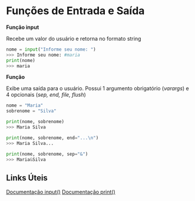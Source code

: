 # Funções de Entrada e Saída

**Função input**

Recebe um valor do usuário e retorna no formato string
```python
nome = input("Informe seu nome: ")
>>> Informe seu nome: #maria
print(nome)
>>> maria
```
**Função**

Exibe uma saída para o usuário. Possui 1 argumento obrigatório (*varargs*) e 4 opcionais (*sep, end, file, flush*)
```python
nome = "Maria"
sobrenome = "Silva"

print(nome, sobrenome)
>>> Maria Silva

print(nome, sobrenome, end="...\n")
>>> Maria Silva...

print(nome, sobrenome, sep="&")
>>> Maria&Silva
```
## Links Úteis
[Documentação input()](https://docs.python.org/pt-br/3/library/functions.html#input)
[Documentação print()](https://docs.python.org/pt-br/3/library/functions.html#print)